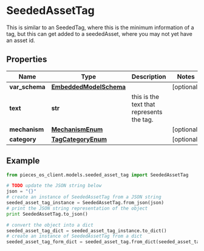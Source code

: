 # SeededAssetTag

This is similar to an SeededTag, where this is the minimum information of a tag, but this can get added to a seededAsset,  where you may not yet have an asset id.

## Properties

Name | Type | Description | Notes
------------ | ------------- | ------------- | -------------
**var_schema** | [**EmbeddedModelSchema**](EmbeddedModelSchema) |  | [optional] 
**text** | **str** | this is the text that represents the tag. | 
**mechanism** | [**MechanismEnum**](MechanismEnum) |  | [optional] 
**category** | [**TagCategoryEnum**](TagCategoryEnum) |  | [optional] 

## Example

```python
from pieces_os_client.models.seeded_asset_tag import SeededAssetTag

# TODO update the JSON string below
json = "{}"
# create an instance of SeededAssetTag from a JSON string
seeded_asset_tag_instance = SeededAssetTag.from_json(json)
# print the JSON string representation of the object
print SeededAssetTag.to_json()

# convert the object into a dict
seeded_asset_tag_dict = seeded_asset_tag_instance.to_dict()
# create an instance of SeededAssetTag from a dict
seeded_asset_tag_form_dict = seeded_asset_tag.from_dict(seeded_asset_tag_dict)
```



